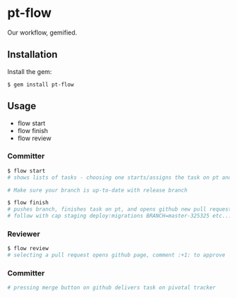 # pt-flow

Our workflow, gemified.

## Installation

Install the gem:

    $ gem install pt-flow

## Usage

- flow start
- flow finish
- flow review

### Committer

```bash
$ flow start
# shows lists of tasks - choosing one starts/assigns the task on pt and checks out a new branch.

# Make sure your branch is up-to-date with release branch

$ flow finish
# pushes branch, finishes task on pt, and opens github new pull request page.
# follow with cap staging deploy:migrations BRANCH=master-325325 etc...
```

### Reviewer

```bash
$ flow review
# selecting a pull request opens github page, comment :+1: to approve
```

### Committer

```bash
# pressing merge button on github delivers task on pivotal tracker
```
